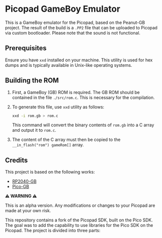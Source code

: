 # Picopad GameBoy Emulator

This is a GameBoy emulator for the Picopad, based on the Peanut-GB project. The result of the build is a `.PP2` file
that can be uploaded to Picopad via custom bootloader. Please note that the sound is not functional.

## Prerequisites

Ensure you have `xxd` installed on your machine. This utility is used for hex dumps and is typically available in
Unix-like operating systems.

## Building the ROM

1. First, a GameBoy (GB) ROM is required. The GB ROM should be contained in the file `./src/rom.c`. This is necessary
   for the compilation.

2. To generate this file, use `xxd` utility as follows:
    ```bash
    xxd -i rom.gb > rom.c
    ```
   This command will convert the binary contents of `rom.gb` into a C array and output it to `rom.c`.

3. The content of the C array must then be copied to the `__in_flash("rom") gameRom[]` array.

## Credits

This project is based on the following works:

- [RP2040-GB](https://github.com/deltabeard/RP2040-GB)
- [Pico-GB](https://github.com/YouMakeTech/Pico-GB/tree/master)

**⚠️ WARNING ⚠️**

This is an alpha version. Any modifications or changes to your Picopad are made at your own risk.

This repository contains a fork of the Picopad SDK, built on the Pico SDK. The goal was to add the capability to use
libraries for the Pico SDK on the Picopad. The project is divided into three parts:
